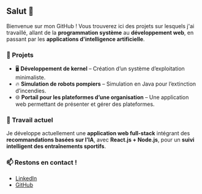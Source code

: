 ## Salut 👋  

Bienvenue sur mon GitHub ! Vous trouverez ici des projets sur lesquels j'ai travaillé, allant de la **programmation système** au **développement web**, en passant par les **applications d'intelligence artificielle**.  

### 🔧 Projets  
- 🖥 **Développement de kernel** – Création d’un système d’exploitation minimaliste.  
- 🔥 **Simulation de robots pompiers** – Simulation en Java pour l’extinction d’incendies.  
- 🌐 **Portail pour les plateformes d’une organisation** – Une application web permettant de présenter et gérer des plateformes.  

### 🚀 Travail actuel  
Je développe actuellement une **application web full-stack** intégrant des **recommandations basées sur l’IA**, avec **React.js + Node.js**, pour un **suivi intelligent des entraînements sportifs**.  

### 📫 Restons en contact !  
- [LinkedIn](https://www.linkedin.com/in/alaajee/)  
- [GitHub](https://github.com/alaajee)  
